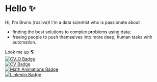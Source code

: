 # Hello ✨

Hi, I'm Bruno (rosilva)! I'm a data scientist who is passionate about 
- finding the best solutions to complex problems using data;
- freeing people to push themselves into more deep, human tasks with automation.

Look me up 🌎
<br>[![CV_O Badge](https://img.shields.io/badge/CV-Overview-black)](https://rosilva.carrd.co/)
<br>[![CV Badge](https://img.shields.io/badge/CV-Complete-blueviolet)](https://drive.google.com/file/d/1zWVMK8sx69VTSxpkqlTA616jC7qDYXY1/view?usp=sharing)
<br>[![Math Animations Badge](https://img.shields.io/badge/Project-ML_Animations-red)](https://github.com/brunorosilva/ML-animations)
<br>[![Linkedin Badge](https://img.shields.io/badge/Linkedin-brunorosilva-blue)](https://www.linkedin.com/in/brunorosilva)
